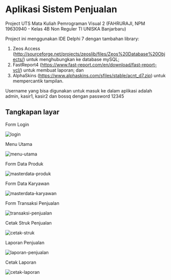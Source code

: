 # Aplikasi Sistem Penjualan
 Project UTS Mata Kuliah Pemrograman Visual 2 (FAHRURAJI, NPM 19630940 - Kelas 4B Non Reguler TI UNISKA Banjarbaru)
 
 Project ini menggunakan IDE Delphi 7 dengan tambahan library:
  1. Zeos Access (http://sourceforge.net/projects/zeoslib/files/Zeos%20Database%20Objects/) untuk menghubungkan ke database mySQL;
  2. FastReport4 (https://www.fast-report.com/en/download/fast-report-vcl/) untuk membuat laporan; dan
  3. AlphaSkins (https://www.alphaskins.com/sfiles/stable/acnt_d7.zip) untuk mempercantik tampilan.

Username yang bisa digunakan untuk masuk ke dalam aplikasi adalah admin, kasir1, kasir2 dan bossq dengan password 12345



Tangkapan layar
-----------------

Form Login

![login](https://user-images.githubusercontent.com/58252615/122660505-cd15ab80-d1b4-11eb-8333-9a7f3ed89714.png)


Menu Utama

![menu-utama](https://user-images.githubusercontent.com/58252615/122660471-642e3380-d1b4-11eb-87bb-3efe3af04455.png)

Form Data Produk

![masterdata-produk](https://user-images.githubusercontent.com/58252615/122660915-d3595700-d1b7-11eb-8004-f9f9fb6d5ab0.png)


Form Data Karyawan

![masterdata-karyawan](https://user-images.githubusercontent.com/58252615/122660914-d2c0c080-d1b7-11eb-96d1-fd0c53a85414.png)


Form Transaksi Penjualan

![transaksi-penjualan](https://user-images.githubusercontent.com/58252615/122660916-d3595700-d1b7-11eb-8308-6b55501e5bb5.png)


Cetak Struk Penjualan

![cetak-struk](https://user-images.githubusercontent.com/58252615/122660912-d2282a00-d1b7-11eb-9a01-8c12cc1d2e72.png)


Laporan Penjualan

![laporan-penjualan](https://user-images.githubusercontent.com/58252615/122660913-d2282a00-d1b7-11eb-991c-735d47382c1c.png)

Cetak Laporan

![cetak-laporan](https://user-images.githubusercontent.com/58252615/122660910-d05e6680-d1b7-11eb-9eb0-2c7b626d8533.png)
